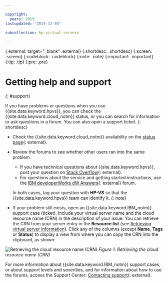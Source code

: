 ```yaml
---

copyright:
  years: 2019
lastupdated: "2019-12-05"

subcollection: hp-virtual-servers

---
```


{:external: target="_blank" .external}
{:shortdesc: .shortdesc}
{:screen: .screen}
{:codeblock: .codeblock}
{:note: .note}
{:important: .important}
{:tip: .tip}
{:pre: .pre}

# Getting help and support
{: #support}

If you have problems or questions when you use {{site.data.keyword.hpvs}}, you can check the {{site.data.keyword.cloud_notm}} status, or you can search for information or ask questions in a forum. You can also open a support ticket.
{: shortdesc}

- Check the {{site.data.keyword.cloud_notm}} availability on the [status page](https://cloud.ibm.com/status?selected=status){: external}.

- Review the forums to see whether other users ran into the same problem.
   - If you have technical questions about {{site.data.keyword.hpvs}}, post your question on
    [Stack Overflow](https://stackoverflow.com/questions/tagged/ibm-cloud){: external}.
   - For questions about the service and getting started instructions, use the
    [IBM developerWorks dW Answers](https://developer.ibm.com/answers/topics/ibm-cloud/){: external} forum.

   In both cases, tag your question with **HP-VS** so that the {{site.data.keyword.hpvs}} team can identify it.
   {: note}   

- If your problem still exists, open an {{site.data.keyword.IBM_notm}} support case (ticket). Include your virtual server name and the cloud resource name (CRN) in the description of your issue.
You can retrieve the CRN from your server entry in the **Resource list** (see [Retrieving virtual server information](/docs/services/hp-virtual-servers?topic=hp-virtual-servers-retrieve-info-vs)). Click any of the columns (except **Name**, **Tags** or **Status**) to display a view from where you can  copy the CRN into the clipboard, as shown:

![Retrieving the cloud resource name (CRN)](image/hpvs_crn.jpg "Retrieving the cloud resource name (CRN)")
*Figure 1. Retrieving the cloud resource name (CRN)*

For more information about {{site.data.keyword.IBM_notm}} support cases, or about support levels and severities, and for information about how to use the forums, access the Support Center:
[Contacting support](https://cloud.ibm.com/docs/get-support?topic=get-support-getting-customer-support#using-avatar){: external}.
